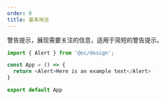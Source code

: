 ```yaml
---
order: 0
title: 基本用法
---
```


警告提示，展现需要关注的信息，适用于简短的警告提示。

```js
import { Alert } from '@oc/design';

const App = () => {
  return <Alert>Here is an example text</Alert>
}

export default App
```
